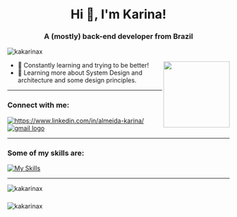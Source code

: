 <h1 align="center">Hi 👋, I'm Karina!</h1>
<h3 align="center"> A (mostly) back-end developer from Brazil </h3> 

<p align="left"> <img src="https://komarev.com/ghpvc/?username=kakarinax&label=Profile%20views&color=0e75b6&style=flat" alt="kakarinax" /> </p>
<p align="right"> <img align="right" height="150" src="https://gifs.eco.br/wp-content/uploads/2022/02/gifs-do-gatinho-digitando-2.gif"  /> </p>

- 🌱 Constantly learning and trying to be better!
- 🚀 Learning more about System Design and architecture and some design principles.

---

<h3 align="left">Connect with me:</h3>
<p align="left">
  <a href="https://linkedin.com/in/https://www.linkedin.com/in/almeida-karina/" target="blank"><img align="center" src="https://img.shields.io/badge/LinkedIn-0077B5?style=for-the-badge&logo=linkedin&logoColor=white" alt="https://www.linkedin.com/in/almeida-karina/" /></a>
  <a href="mailto:s.karinaalmeida@gmail.com", target="_blank"><img align="center" src="https://img.shields.io/badge/Gmail-D14836?style=for-the-badge&logo=gmail&logoColor=white", alt="gmail logo" /> </a>
</p>

---

<h3 align="left"> Some of my skills are: </h3>

[![My Skills](https://skillicons.dev/icons?i=ruby,rails,html,css,postgres,mysql,mongodb,redis,docker,grafana,linux,postman,graphql,python,selenium)](https://skillicons.dev)
  
---
<p><img align="center" src="https://github-readme-stats.vercel.app/api/top-langs?username=kakarinax&show_icons=true" alt="kakarinax" /></p>

###

<p> <img align="center" src="https://github-readme-stats.vercel.app/api?username=kakarinax&show_icons=true&locale=en&theme=dracula" alt="kakarinax" /></p>
